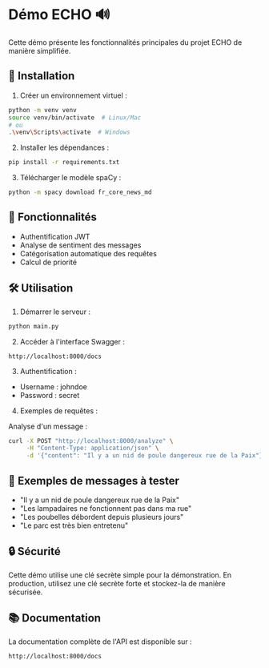 # Démo ECHO 🔊

Cette démo présente les fonctionnalités principales du projet ECHO de manière simplifiée.

## 🚀 Installation

1. Créer un environnement virtuel :
```bash
python -m venv venv
source venv/bin/activate  # Linux/Mac
# ou
.\venv\Scripts\activate  # Windows
```

2. Installer les dépendances :
```bash
pip install -r requirements.txt
```

3. Télécharger le modèle spaCy :
```bash
python -m spacy download fr_core_news_md
```

## 🎯 Fonctionnalités

- Authentification JWT
- Analyse de sentiment des messages
- Catégorisation automatique des requêtes
- Calcul de priorité

## 🛠️ Utilisation

1. Démarrer le serveur :
```bash
python main.py
```

2. Accéder à l'interface Swagger :
```
http://localhost:8000/docs
```

3. Authentification :
- Username : johndoe
- Password : secret

4. Exemples de requêtes :

Analyse d'un message :
```bash
curl -X POST "http://localhost:8000/analyze" \
     -H "Content-Type: application/json" \
     -d '{"content": "Il y a un nid de poule dangereux rue de la Paix"}'
```

## 📝 Exemples de messages à tester

- "Il y a un nid de poule dangereux rue de la Paix"
- "Les lampadaires ne fonctionnent pas dans ma rue"
- "Les poubelles débordent depuis plusieurs jours"
- "Le parc est très bien entretenu"

## 🔒 Sécurité

Cette démo utilise une clé secrète simple pour la démonstration. En production, utilisez une clé secrète forte et stockez-la de manière sécurisée.

## 📚 Documentation

La documentation complète de l'API est disponible sur :
```
http://localhost:8000/docs
``` 